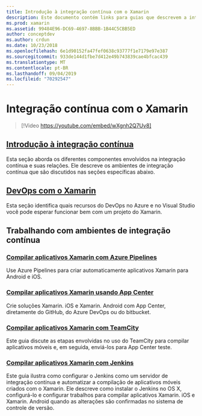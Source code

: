 ```yaml
---
title: Introdução à integração contínua com o Xamarin
description: Este documento contém links para guias que descrevem a integração contínua com o Xamarin. Conteúdo vinculado fornece uma visão geral da integração contínua e discute App Center Build, TeamCity e Jenkins.
ms.prod: xamarin
ms.assetid: 99484E96-DC69-4697-8BBB-1B44C5CBB5ED
author: conceptdev
ms.author: crdun
ms.date: 10/23/2018
ms.openlocfilehash: 6e1d90152fa47fef0638c93777f1e7179e97e387
ms.sourcegitcommit: 933de144d1fbe7d412e49b743839cae4bfcac439
ms.translationtype: MT
ms.contentlocale: pt-BR
ms.lasthandoff: 09/04/2019
ms.locfileid: "70292547"
---
```

# <a name="continuous-integration-with-xamarin"></a>Integração contínua com o Xamarin

> [!Video https://youtube.com/embed/wXgnh2Q7Uv8]

## <a name="introduction-to-continuous-integrationtoolsciintro-to-cimd"></a>[Introdução à integração contínua](~/tools/ci/intro-to-ci.md)

Esta seção aborda os diferentes componentes envolvidos na integração contínua e suas relações. Ele descreve os ambientes de integração contínua que são discutidos nas seções específicas abaixo.

## <a name="devops-with-xamarintoolscidevopsmd"></a>[DevOps com o Xamarin](~/tools/ci/devops.md)

Esta seção identifica quais recursos do DevOps no Azure e no Visual Studio você pode esperar funcionar bem com um projeto do Xamarin.

## <a name="working-with-continuous-integration-environments"></a>Trabalhando com ambientes de integração contínua

### <a name="build-xamarin-apps-with-azure-pipelineshttpsdocsmicrosoftcomazuredevopspipelineslanguagesxamarin"></a>[Compilar aplicativos Xamarin com Azure Pipelines](https://docs.microsoft.com/azure/devops/pipelines/languages/xamarin/)

Use Azure Pipelines para criar automaticamente aplicativos Xamarin para Android e iOS.

### <a name="build-xamarin-apps-using-app-centerhttpsdocsmicrosoftcomappcenterbuildxamarin"></a>[Compilar aplicativos Xamarin usando App Center](https://docs.microsoft.com/appcenter/build/xamarin/)

Crie soluções Xamarin. iOS e Xamarin. Android com App Center, diretamente do GitHub, do Azure DevOps ou do bitbucket.

### <a name="build-xamarin-apps-with-teamcitytoolsciteamcitymd"></a>[Compilar aplicativos Xamarin com TeamCity](~/tools/ci/teamcity.md)

Este guia discute as etapas envolvidas no uso do TeamCity para compilar aplicativos móveis e, em seguida, enviá-los para App Center teste.

### <a name="build-xamarin-apps-with-jenkinstoolscijenkins-walkthroughmd"></a>[Compilar aplicativos Xamarin com Jenkins](~/tools/ci/jenkins-walkthrough.md)

Este guia ilustra como configurar o Jenkins como um servidor de integração contínua e automatizar a compilação de aplicativos móveis criados com o Xamarin. Ele descreve como instalar o Jenkins no OS X, configurá-lo e configurar trabalhos para compilar aplicativos Xamarin. iOS e Xamarin. Android quando as alterações são confirmadas no sistema de controle de versão.
